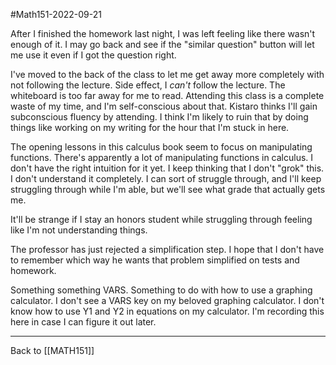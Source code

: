#Math151-2022-09-21

After I finished the homework last night, I was left feeling like there wasn't enough of it.  I may go back and see if the "similar question" button will let me use it even if I got the question right.

I've moved to the back of the class to let me get away more completely with not following the lecture.  Side effect, I *can't* follow the lecture.  The whiteboard is too far away for me to read.  Attending this class is a complete waste of my time, and I'm self-conscious about that.  Kistaro thinks I'll gain subconscious fluency by attending.  I think I'm likely to ruin that by doing things like working on my writing for the hour that I'm stuck in here.

The opening lessons in this calculus book seem to focus on manipulating functions.  There's apparently a lot of manipulating functions in calculus.  I don't have the right intuition for it yet.  I keep thinking that I don't "grok" this.  I don't understand it completely.  I can sort of struggle through, and I'll keep struggling through while I'm able, but we'll see what grade that actually gets me.

It'll be strange if I stay an honors student while struggling through feeling like I'm not understanding things.

The professor has just rejected a simplification step.  I hope that I don't have to remember which way he wants that problem simplified on tests and homework.

Something something VARS.  Something to do with how to use a graphing calculator.  I don't see a VARS key on my beloved graphing calculator.  I don't know how to use Y1 and Y2 in equations on my calculator.  I'm recording this here in case I can figure it out later.



---
Back to [[MATH151]]